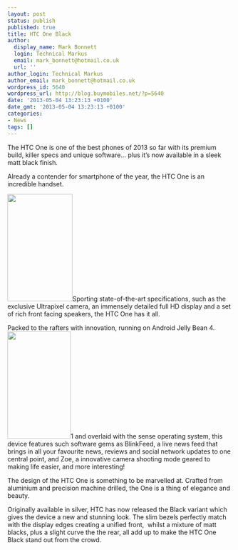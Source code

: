 ```yaml
---
layout: post
status: publish
published: true
title: HTC One Black
author:
  display_name: Mark Bonnett
  login: Technical Markus
  email: mark_bonnett@hotmail.co.uk
  url: ''
author_login: Technical Markus
author_email: mark_bonnett@hotmail.co.uk
wordpress_id: 5640
wordpress_url: http://blog.buymobiles.net/?p=5640
date: '2013-05-04 13:23:13 +0100'
date_gmt: '2013-05-04 13:23:13 +0100'
categories:
- News
tags: []
---
```

<p><span class="postStandFirst">The HTC One is one of the best phones of 2013 so far with its premium build, killer specs and unique software... plus it&rsquo;s now available in a sleek matt black finish.</span></p>
<p>Already a contender for smartphone of the year, the HTC One is an incredible handset.</p>
<p style="text-align: left;"><img class="aligncenter" alt="" src="http://farm9.staticflickr.com/8113/8700995377_98723f2a1e_m.jpg" width="146" height="240" />Sporting state-of-the-art specifications, such as the exclusive Ultrapixel camera, an immensely detailed full HD display and a set of rich front facing speakers, the HTC One has it all.</p>
<p style="text-align: left;">Packed to the rafters with innovation, running on Android Jelly Bean 4.<img class="aligncenter" alt="" src="http://farm9.staticflickr.com/8554/8702118970_26a52979df_m.jpg" width="142" height="240" />1 and overlaid with the sense operating system, this device features such software gems as BlinkFeed, a live news feed that brings in all your favourite news, reviews and social network updates to one central point, and Zoe, a innovative camera shooting mode geared to making life easier, and more interesting!</p>
<p>The design of the HTC One is something to be marvelled at. Crafted from aluminium and precision machine drilled, the One is a thing of elegance and beauty.</p>
<p>Originally available in silver, HTC has now released the Black variant which gives the device a new and stunning look. The slim bezels perfectly match with the display edges creating a unified front,&nbsp; whilst a mixture of matt blacks, plus a slight curve the the rear, all add up to make the HTC One Black stand out from the crowd.</p>
